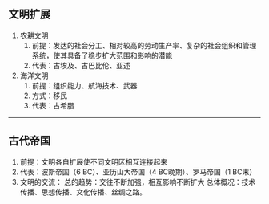 ## 文明扩展
1. 农耕文明
	1. 前提：发达的社会分工、相对较高的劳动生产率、复杂的社会组织和管理系统，使其具备了稳步扩大范围和影响的潜能
	2. 代表：古埃及、古巴比伦、亚述
2. 海洋文明
	1. 前提：组织能力、航海技术、武器
	2. 方式：移民
	3. 代表：古希腊
---
## 古代帝国
1. 前提：文明各自扩展使不同文明区相互连接起来
2. 代表：波斯帝国（6 BC）、亚历山大帝国（4 BC晚期）、罗马帝国（1 BC末）
3. 文明的交流：
	总的趋势：交往不断加强，相互影响不断扩大
	总体概况：技术传播、思想传播、文化传播、丝绸之路。